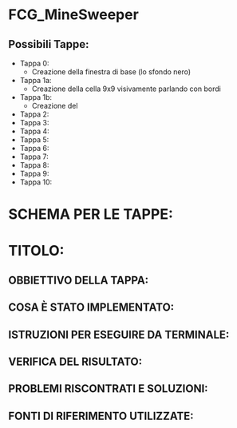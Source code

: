 # FCG_MineSweeper
## Possibili Tappe: 
- Tappa 0:
  * Creazione della finestra di base (lo sfondo nero) 
- Tappa 1a:
  * Creazione della cella 9x9 visivamente parlando con bordi 
- Tappa 1b: 
  * Creazione del 
- Tappa 2:
- Tappa 3:
- Tappa 4:
- Tappa 5:
- Tappa 6:
- Tappa 7:
- Tappa 8:
- Tappa 9:
- Tappa 10: 

# SCHEMA PER LE TAPPE: 

# TITOLO: 

## OBBIETTIVO DELLA TAPPA: 

## COSA È STATO IMPLEMENTATO: 

## ISTRUZIONI PER ESEGUIRE DA TERMINALE: 

## VERIFICA DEL RISULTATO: 

## PROBLEMI RISCONTRATI E SOLUZIONI: 

## FONTI DI RIFERIMENTO UTILIZZATE: 
